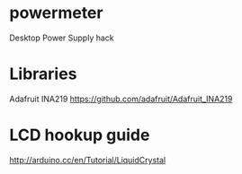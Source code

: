 # powermeter
Desktop Power Supply hack

# Libraries
Adafruit INA219
https://github.com/adafruit/Adafruit_INA219

# LCD hookup guide
http://arduino.cc/en/Tutorial/LiquidCrystal
